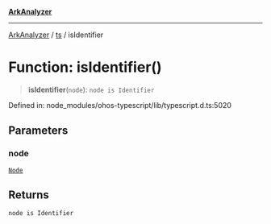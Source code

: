 [**ArkAnalyzer**](../../../../README.md)

***

[ArkAnalyzer](../../../../globals.md) / [ts](../README.md) / isIdentifier

# Function: isIdentifier()

> **isIdentifier**(`node`): `node is Identifier`

Defined in: node\_modules/ohos-typescript/lib/typescript.d.ts:5020

## Parameters

### node

[`Node`](../interfaces/Node.md)

## Returns

`node is Identifier`
